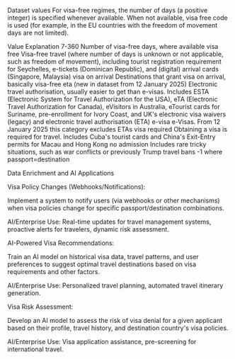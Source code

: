 Dataset values
For visa-free regimes, the number of days (a positive integer) is specified whenever available. When not available, visa free code is used (for example, in the EU countries with the freedom of movement days are not limited).

Value	Explanation
7-360	Number of visa-free days, where available
visa free	Visa-free travel (where number of days is unknown or not applicable, such as freedom of movement), including tourist registration requirement for Seychelles, e-tickets (Dominican Republic), and (digital) arrival cards (Singapore, Malaysia)
visa on arrival	Destinations that grant visa on arrival, basically visa-free
eta	(new in dataset from 12 January 2025) Electronic travel authorisation, usually easier to get than e-visas. Includes ESTA (Electronic System for Travel Authorization for the USA), eTA (Electronic Travel Authorization for Canada), eVisitors in Australia, eTourist cards for Suriname, pre-enrollment for Ivory Coast, and UK's electronic visa waivers (legacy) and electronic travel authorisation (ETA)
e-visa	e-Visas. From 12 January 2025 this category excludes ETAs
visa required	Obtaining a visa is required for travel. Includes Cuba's tourist cards and China's Exit-Entry permits for Macau and Hong Kong
no admission	Includes rare tricky situations, such as war conflicts or previously Trump travel bans
-1	where passport=destination


Data Enrichment and AI Applications

Visa Policy Changes (Webhooks/Notifications):

Implement a system to notify users (via webhooks or other mechanisms) when visa policies change for specific passport/destination combinations.

AI/Enterprise Use: Real-time updates for travel management systems, proactive alerts for travelers, dynamic risk assessment.

AI-Powered Visa Recommendations:

Train an AI model on historical visa data, travel patterns, and user preferences to suggest optimal travel destinations based on visa requirements and other factors.

AI/Enterprise Use: Personalized travel planning, automated travel itinerary generation.

Visa Risk Assessment:

Develop an AI model to assess the risk of visa denial for a given applicant based on their profile, travel history, and destination country's visa policies.

AI/Enterprise Use: Visa application assistance, pre-screening for international travel.